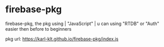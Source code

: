 # firebase-pkg
firebase-pkg, the pkg using | "JavaScript" | u can using "RTDB" or "Auth" easier then before to beginners


pkg url: https://karl-klt.github.io/firebase-pkg/index.js
